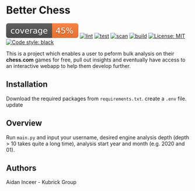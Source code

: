 # Better Chess

![coverage](https://github.com/AidanInceer/BetterChess/blob/master/coverage.svg)
[![lint](https://github.com/AidanInceer/BetterChess/actions/workflows/lint.yml/badge.svg)](https://github.com/AidanInceer/BetterChess/actions/workflows/lint.yml)
[![test](https://github.com/AidanInceer/BetterChess/actions/workflows/test.yml/badge.svg)](https://github.com/AidanInceer/BetterChess/actions/workflows/test.yml)
[![scan](https://github.com/AidanInceer/BetterChess/actions/workflows/scan.yml/badge.svg)](https://github.com/AidanInceer/BetterChess/actions/workflows/scan.yml)
[![build](https://github.com/AidanInceer/BetterChess/actions/workflows/build.yml/badge.svg)](https://github.com/AidanInceer/BetterChess/actions/workflows/build.yml)
[![License: MIT](https://img.shields.io/badge/License-MIT-yellow.svg)](https://opensource.org/licenses/MIT)
[![Code style: black](https://img.shields.io/badge/code%20style-black-000000.svg)](https://github.com/psf/black)

This is a project which enables a user to peform bulk analysis on their **chess.com** games for free,
pull out insights and eventually have access to an interactive webapp to help them develop further.

## Installation

Download the required packages from `requirements.txt`.
create a `.env` file.
update
## Overview

Run `main.py` and input your username, desired engine analysis depth (depth > 10 takes quite a long time),
analysis start year and month (e.g. 2020 and 01).

## Authors

Aidan Inceer - Kubrick Group
